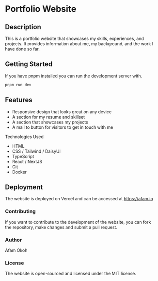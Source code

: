 # Portfolio Website

## Description

This is a portfolio website that showcases my skills, experiences, and projects. It provides information about me, my background, and the work I have done so far.

## Getting Started

If you have pnpm installed you can run the development server with.

```bash
pnpm run dev
```

## Features

- Responsive design that looks great on any device
- A section for my resume and skillset
- A section that showcases my projects
- A mail to button for visitors to get in touch with me

Technologies Used

- HTML
- CSS / Tailwind / DaisyUI
- TypeScript
- React / NextJS
- Git
- Docker

## Deployment

The website is deployed on Vercel and can be accessed at <https://afam.io>

### Contributing

If you want to contribute to the development of the website, you can fork the repository, make changes and submit a pull request.

### Author

Afam Okoh

### License

The website is open-sourced and licensed under the MIT license.
